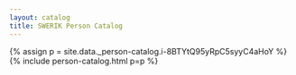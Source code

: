 ```yaml
---
layout: catalog
title: SWERIK Person Catalog
---
```

{% assign p = site.data._person-catalog.i-8BTYtQ95yRpC5syyC4aHoY %}
{% include person-catalog.html p=p %}


